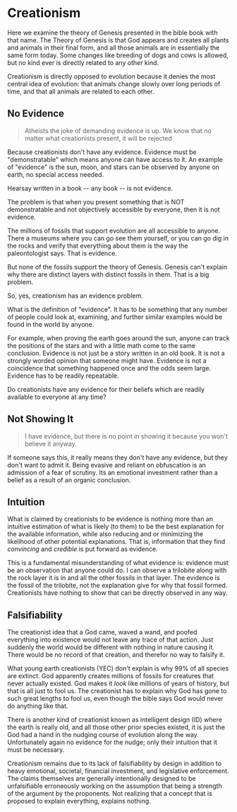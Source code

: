 # Creationism

Here we examine the theory of Genesis presented in the bible book with that name.  The Theory of Genesis is that God appears and creates all plants and animals in their final form, and all those animals are in essentially the same form today.  Some changes like breeding of dogs and cows is allowed, but no kind ever is directly related to any other kind.  

Creationism is directly opposed to evolution because it denies the most central idea of evolution: that animals change slowly over long periods of time, and that all animals are related to each other.

## No Evidence

> Atheists the joke of demanding evidence is up. We know that no matter what creationists present, it will be rejected

Because creationists don't have any evidence.  Evidence must be "demonstratable" which means anyone can have access to it. An example of "evidence" is the sun, moon, and stars can be observed by anyone on earth, no special access needed.

Hearsay written in a book -- any book -- is not evidence.

The problem is that when you present something that is NOT demonstratable and not objectively accessible by everyone, then it is not evidence.

The millions of fossils that support evolution are all accessible to anyone.  There a museums where you can go see them yourself, or you can go dig in the rocks and verify that everything about them is the way the paleontologist says.  That is evidence.

But none of the fossils support the theory of Genesis.  Genesis can't explain why there are distinct layers with distinct fossils in them.  That is a big problem.

So, yes, creationism has an evidence problem.

What is the definition of "evidence".  It has to be something that any number of people could look at, examining, and further similar examples would be found in the world by anyone.

For example, when proving the earth goes around the sun, anyone can track the positions of the stars and with a little math come to the same conclusion.
Evidence is not just be a story written in an old book. It is not a strongly worded opinion that someone might have. Evidence is not a coincidence that something happened once and the odds seem large. Evidence has to be readily repeatable.

Do creationists have any evidence for their beliefs which are readily available to everyone at any time?

## Not Showing It

> I have evidence, but there is no point in showing it because you won't believe it anyway.

If someone says this, it really means they don't have any evidence, but they don't want to admit it.  Being evasive and reliant on obfuscation is an admission of a fear of scrutiny. Its an emotional investment rather than a belief as a result of an organic conclusion.

## Intuition

What is claimed by creationists to be evidence is nothing more than an intuitive estimation of what is likely (to them) to be the best explanation for the available information, while also reducing and or minimizing the likelihood of other potential explanations.  That is, information that they find _convincing_ and _credible_ is put forward as evidence.

This is a fundamental misunderstanding of what evidence is: evidence must be an observation that anyone could do.  I can observe a trilobite along with the rock layer it is in and all the other fossils in that layer.  The evidence is the fossil of the trilobite, not the explanation give for why that fossil formed.  Creationists have nothing to show that can be directly observed in any way.

## Falsifiability

The creationist idea that a God came, waved a wand, and poofed everything into existence would not leave any trace of that action.  Just suddenly the world would be different with nothing in nature causing it.  There would be no record of that creation, and therefor no way to falsify it.  

What young earth creationists (YEC) don't explain is why 99% of all species are extinct.  God apparently creates millions of fossils for creatures that never actually existed.  God makes it _look_ like millions of years of history, but that is all just to fool us.  The creationist has to explain why God has gone to such great lengths to fool us, even though the bible says God would never do anything like that.

There is another kind of creationist known as intelligent design (ID) where the earth is really old, and all those other prior species existed, it is just the God had a hand in the nudging course of evolution along the way.  Unfortunately again no evidence for the nudge; only their intuition that it must be necessary.

 Creationism remains due to its lack of falsifiability by design in addition to heavy emotional, societal, financial investment, and legislative enforcement. The claims themselves are generally intentionally designed to be unfalsifiable erroneously working on the assumption that being a strength of the argument by the proponents. Not realizing that a concept that is proposed to explain everything, explains nothing.

